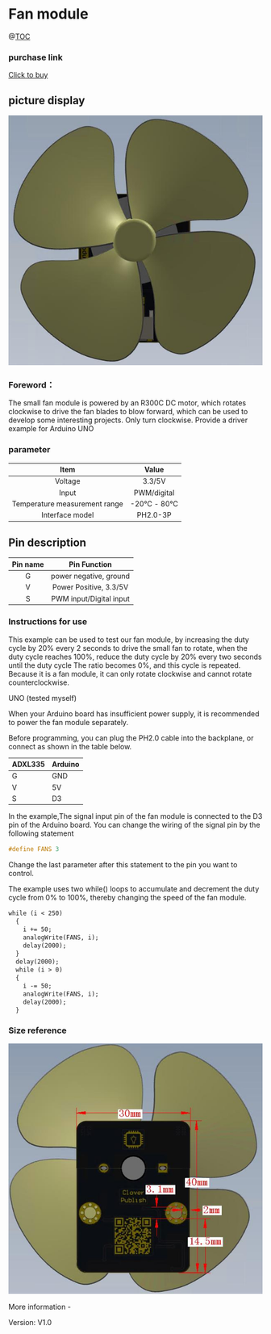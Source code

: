 # Fan module

@[TOC](Contents)

### purchase link

[Click to buy]() 

## picture display

![](https://github.com/YouXinElectronic/Around-the-Arduino/blob/main/Fan/image/top.jpg)

### Foreword：

The small fan module is powered by an R300C DC motor, which rotates clockwise to drive the fan blades to blow forward, which can be used to develop some interesting projects. Only turn clockwise. Provide a driver example for Arduino UNO

### parameter

| Item                          | Value       |
|:-----------------------------:|:-----------:|
| Voltage                       | 3.3/5V      |
| Input                         | PWM/digital |
| Temperature measurement range | -20℃ - 80℃  |
| Interface model               | PH2.0-3P    |

### 

## Pin description

| Pin name | Pin Function            |
|:--------:|:-----------------------:|
| G        | power negative, ground  |
| V        | Power Positive, 3.3/5V  |
| S        | PWM input/Digital input |

### Instructions for use

This example can be used to test our fan module, by increasing the duty cycle by 20% every 2 seconds to drive the small fan to rotate, when the duty cycle reaches 100%, reduce the duty cycle by 20% every two seconds until the duty cycle The ratio becomes 0%, and this cycle is repeated. Because it is a fan module, it can only rotate clockwise and cannot rotate counterclockwise. 

UNO (tested myself)

When your Arduino board has insufficient power supply, it is recommended to power the fan module separately.

Before programming, you can plug the PH2.0 cable into the backplane, or connect as shown in the table below.

| ADXL335 | Arduino |
| ------- | ------- |
| G       | GND     |
| V       | 5V      |
| S       | D3      |

In the example,The signal input pin of the fan module is connected to the D3 pin of the Arduino board. You can change the wiring of the signal pin by the following statement

```cpp
#define FANS 3
```

Change the last parameter after this statement to the pin you want to control.

The example uses two while() loops to accumulate and decrement the duty cycle from 0% to 100%, thereby changing the speed of the fan module.

```
while (i < 250)
  {
    i += 50;
    analogWrite(FANS, i);
    delay(2000);
  }
  delay(2000);
  while (i > 0)
  {
    i -= 50;
    analogWrite(FANS, i);
    delay(2000);
  }
```

### Size reference

![](https://github.com/YouXinElectronic/Around-the-Arduino/blob/main/Fan/image/Dimensions.jpg)

More information - 

Version: V1.0
